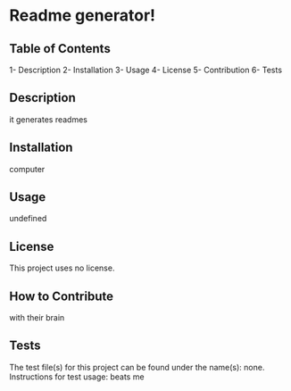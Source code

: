 # Readme generator!

## Table of Contents
1- Description
2- Installation
3- Usage
4- License
5- Contribution
6- Tests

## Description
it generates readmes

## Installation
computer

## Usage
undefined

## License
This project uses no license.

## How to Contribute
with their brain

## Tests
The test file(s) for this project can be found under the name(s):
none.
Instructions for test usage:
beats me
